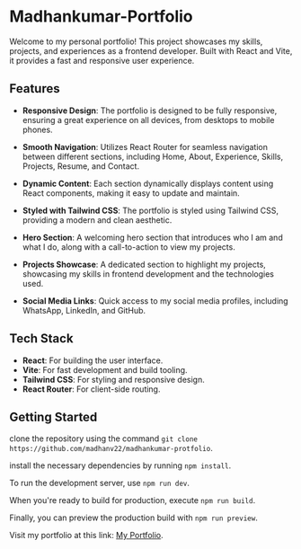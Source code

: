 # Madhankumar-Portfolio

Welcome to my personal portfolio! This project showcases my skills, projects, and experiences as a frontend developer. Built with React and Vite, it provides a fast and responsive user experience.

## Features

- **Responsive Design**: The portfolio is designed to be fully responsive, ensuring a great experience on all devices, from desktops to mobile phones.
  
- **Smooth Navigation**: Utilizes React Router for seamless navigation between different sections, including Home, About, Experience, Skills, Projects, Resume, and Contact.
  
- **Dynamic Content**: Each section dynamically displays content using React components, making it easy to update and maintain.
  
- **Styled with Tailwind CSS**: The portfolio is styled using Tailwind CSS, providing a modern and clean aesthetic.
  
- **Hero Section**: A welcoming hero section that introduces who I am and what I do, along with a call-to-action to view my projects.
  
- **Projects Showcase**: A dedicated section to highlight my projects, showcasing my skills in frontend development and the technologies used.
  
- **Social Media Links**: Quick access to my social media profiles, including WhatsApp, LinkedIn, and GitHub.

## Tech Stack

- **React**: For building the user interface.
- **Vite**: For fast development and build tooling.
- **Tailwind CSS**: For styling and responsive design.
- **React Router**: For client-side routing.

## Getting Started

clone the repository using the command `git clone https://github.com/madhanv22/madhankumar-protfolio`. 

install the necessary dependencies by running `npm install`. 

To run the development server, use `npm run dev`.

When you're ready to build for production, execute `npm run build`. 

Finally, you can preview the production build with `npm run preview`.

Visit my portfolio at this link: [My Portfolio](https://madhanv22.github.io/madhankumar-protfolio/).

